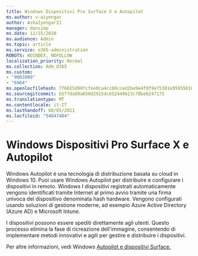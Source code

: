 ```yaml
---
title: Windows Dispositivi Pro Surface X e Autopilot
ms.author: v-aiyengar
author: AshaIyengar21
manager: dansimp
ms.date: 12/15/2020
ms.audience: Admin
ms.topic: article
ms.service: o365-administration
ROBOTS: NOINDEX, NOFOLLOW
localization_priority: Normal
ms.collection: Adm_O365
ms.custom:
- "9003909"
- "6964"
ms.openlocfilehash: 7f6825d99fcfee0ca4cc60cced2be9e4f0f9e75381e9595501072eb7dfad1698
ms.sourcegitcommit: b5f7da89a650d2915dc652449623c78be6247175
ms.translationtype: MT
ms.contentlocale: it-IT
ms.lasthandoff: 08/05/2021
ms.locfileid: "54047404"
---
```

# <a name="windows-autopilot-and-surface-x-pro-devices"></a>Windows Dispositivi Pro Surface X e Autopilot

Windows Autopilot è una tecnologia di distribuzione basata su cloud in Windows 10. Puoi usare Windows Autopilot per distribuire e configurare i dispositivi in remoto. Windows I dispositivi registrati automaticamente vengono identificati tramite Internet al primo avvio tramite una firma univoca del dispositivo denominata hash hardware. Vengono configurati usando soluzioni di gestione moderne, ad esempio Azure Active Directory (Azure AD) e Microsoft Intune.

I dispositivi possono essere spediti direttamente agli utenti. Questo processo elimina la fase di ricreazione dell'immagine, consentendo di implementare metodi innovativi e agili per gestire e distribuire i dispositivi.

Per altre informazioni, vedi Windows [Autopilot e dispositivi Surface.](https://go.microsoft.com/fwlink/?linkid=2135712)
